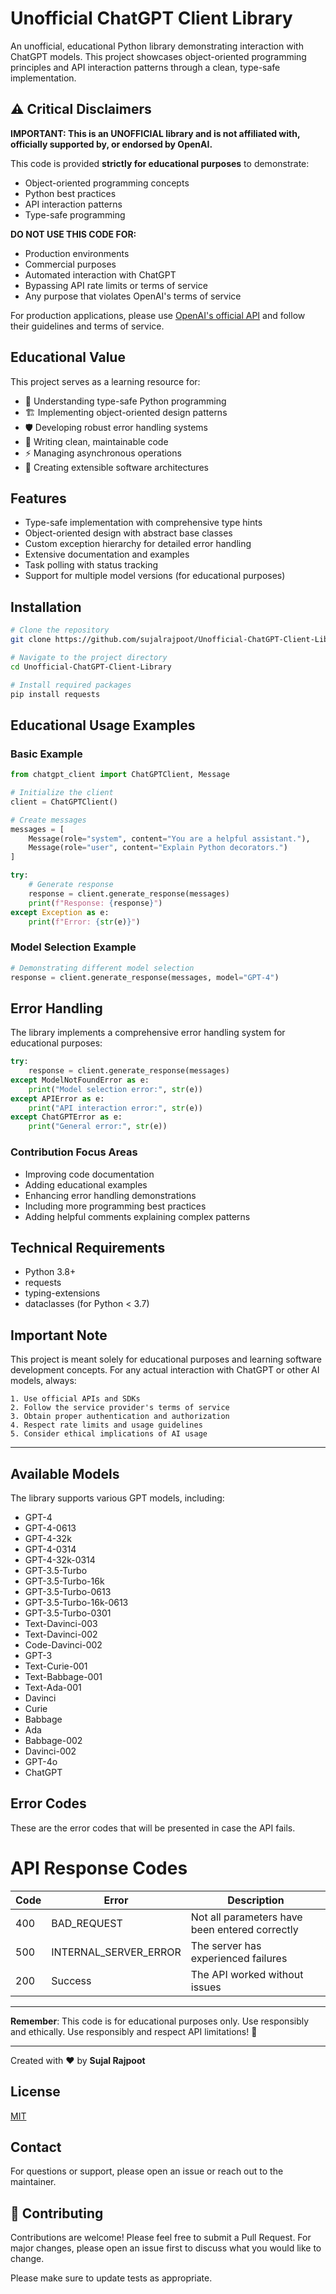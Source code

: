 # Unofficial ChatGPT Client Library

An unofficial, educational Python library demonstrating interaction with ChatGPT models. This project showcases object-oriented programming principles and API interaction patterns through a clean, type-safe implementation.

## ⚠️ Critical Disclaimers

**IMPORTANT: This is an UNOFFICIAL library and is not affiliated with, officially supported by, or endorsed by OpenAI.**

This code is provided **strictly for educational purposes** to demonstrate:
- Object-oriented programming concepts
- Python best practices
- API interaction patterns
- Type-safe programming

**DO NOT USE THIS CODE FOR:**
- Production environments
- Commercial purposes
- Automated interaction with ChatGPT
- Bypassing API rate limits or terms of service
- Any purpose that violates OpenAI's terms of service

For production applications, please use [OpenAI's official API](https://platform.openai.com/docs/api-reference) and follow their guidelines and terms of service.

## Educational Value

This project serves as a learning resource for:
- 🎯 Understanding type-safe Python programming
- 🏗️ Implementing object-oriented design patterns
- 🛡️ Developing robust error handling systems
- 📝 Writing clean, maintainable code
- ⚡ Managing asynchronous operations
- 🔄 Creating extensible software architectures

## Features

- Type-safe implementation with comprehensive type hints
- Object-oriented design with abstract base classes
- Custom exception hierarchy for detailed error handling
- Extensive documentation and examples
- Task polling with status tracking
- Support for multiple model versions (for educational purposes)

## Installation

```bash
# Clone the repository
git clone https://github.com/sujalrajpoot/Unofficial-ChatGPT-Client-Library.git

# Navigate to the project directory
cd Unofficial-ChatGPT-Client-Library

# Install required packages
pip install requests
```

## Educational Usage Examples

### Basic Example

```python
from chatgpt_client import ChatGPTClient, Message

# Initialize the client
client = ChatGPTClient()

# Create messages
messages = [
    Message(role="system", content="You are a helpful assistant."),
    Message(role="user", content="Explain Python decorators.")
]

try:
    # Generate response
    response = client.generate_response(messages)
    print(f"Response: {response}")
except Exception as e:
    print(f"Error: {str(e)}")
```

### Model Selection Example

```python
# Demonstrating different model selection
response = client.generate_response(messages, model="GPT-4")
```

## Error Handling

The library implements a comprehensive error handling system for educational purposes:

```python
try:
    response = client.generate_response(messages)
except ModelNotFoundError as e:
    print("Model selection error:", str(e))
except APIError as e:
    print("API interaction error:", str(e))
except ChatGPTError as e:
    print("General error:", str(e))
```

### Contribution Focus Areas

- Improving code documentation
- Adding educational examples
- Enhancing error handling demonstrations
- Including more programming best practices
- Adding helpful comments explaining complex patterns

## Technical Requirements

- Python 3.8+
- requests
- typing-extensions
- dataclasses (for Python < 3.7)

## Important Note

This project is meant solely for educational purposes and learning software development concepts. For any actual interaction with ChatGPT or other AI models, always:

    1. Use official APIs and SDKs
    2. Follow the service provider's terms of service
    3. Obtain proper authentication and authorization
    4. Respect rate limits and usage guidelines
    5. Consider ethical implications of AI usage

---

## Available Models

The library supports various GPT models, including:

- GPT-4
- GPT-4-0613
- GPT-4-32k
- GPT-4-0314
- GPT-4-32k-0314
- GPT-3.5-Turbo
- GPT-3.5-Turbo-16k
- GPT-3.5-Turbo-0613
- GPT-3.5-Turbo-16k-0613
- GPT-3.5-Turbo-0301
- Text-Davinci-003
- Text-Davinci-002
- Code-Davinci-002
- GPT-3
- Text-Curie-001
- Text-Babbage-001
- Text-Ada-001
- Davinci
- Curie
- Babbage
- Ada
- Babbage-002
- Davinci-002
- GPT-4o
- ChatGPT



## Error Codes
These are the error codes that will be presented in case the API fails.

# API Response Codes

| **Code** | **Error**                 | **Description**                                             |
|----------|---------------------------|-------------------------------------------------------------|
| 400      | BAD_REQUEST               | Not all parameters have been entered correctly             |
| 500      | INTERNAL_SERVER_ERROR     | The server has experienced failures                        |
| 200      | Success                   | The API worked without issues                              |

---

**Remember**: This code is for educational purposes only. Use responsibly and ethically. Use responsibly and respect API limitations! 🚀

---

Created with ❤️ by **Sujal Rajpoot**

## License

[MIT](https://choosealicense.com/licenses/mit/)

## Contact
For questions or support, please open an issue or reach out to the maintainer.

## 🤝 Contributing

Contributions are welcome! Please feel free to submit a Pull Request. For major changes, please open an issue first to discuss what you would like to change.

Please make sure to update tests as appropriate.
